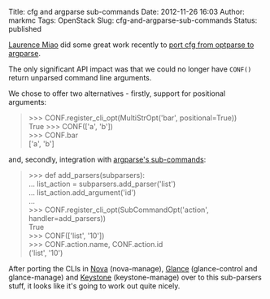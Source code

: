 Title: cfg and argparse sub-commands
Date: 2012-11-26 16:03
Author: markmc
Tags: OpenStack
Slug: cfg-and-argparse-sub-commands
Status: published

[Laurence Miao](https://launchpad.net/~laurence-miao) did some great
work recently to [port cfg from optparse to
argparse](https://blueprints.launchpad.net/oslo/+spec/cfg-argparse).

The only significant API impact was that we could no longer have
`CONF()` return unparsed command line arguments.

We chose to offer two alternatives - firstly, support for positional
arguments:

> &gt;&gt;&gt; CONF.register\_cli\_opt(MultiStrOpt('bar',
> positional=True))  
> True &gt;&gt;&gt; CONF(\['a', 'b'\])  
> &gt;&gt;&gt; CONF.bar  
> \['a', 'b'\]

and, secondly, integration with [argparse's
sub-commands](http://docs.python.org/dev/library/argparse.html#sub-commands):

> &gt;&gt;&gt; def add\_parsers(subparsers):  
> ... list\_action = subparsers.add\_parser('list')  
> ... list\_action.add\_argument('id')  
> ...  
> &gt;&gt;&gt; CONF.register\_cli\_opt(SubCommandOpt('action',
> handler=add\_parsers))  
> True  
> &gt;&gt;&gt; CONF(\['list', '10'\])  
> &gt;&gt;&gt; CONF.action.name, CONF.action.id  
> ('list', '10')

After porting the CLIs in [Nova](https://review.openstack.org/16881)
(nova-manage), [Glance](https://review.openstack.org/16900)
(glance-control and glance-manage) and
[Keystone](https://review.openstack.org/16899) (keystone-manage) over to
this sub-parsers stuff, it looks like it's going to work out quite
nicely.
